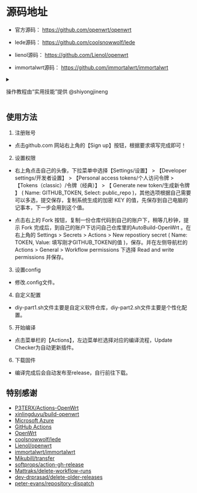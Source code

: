 
# 源码地址

- 官方源码：    https://github.com/openwrt/openwrt      

- lede源码：    https://github.com/coolsnowwolf/lede  

- lienol源码：  https://github.com/Lienol/openwrt 

- immortalwrt源码： https://github.com/immortalwrt/immortalwrt

<details>
<summary>
   
操作教程由“实用技能”提供 @shiyongjineng

</summary>


#### 观看视频教程↓↓点击下方↓↓进行观看！

[![从零开始：自己编译OpenWrt系统！一个视频就够了！](https://res.cloudinary.com/marcomontalbano/image/upload/v1692411463/video_to_markdown/images/youtube--_3B-y73JRQ4-c05b58ac6eb4c4700831b2b3070cd403.jpg)](https://youtu.be/_3B-y73JRQ4 "从零开始：自己编译OpenWrt系统！一个视频就够了！")

[![openwrt在线编译教程](https://res.cloudinary.com/marcomontalbano/image/upload/v1692156705/video_to_markdown/images/youtube--6j4ofS0GT38-c05b58ac6eb4c4700831b2b3070cd403.jpg)](https://www.youtube.com/watch?v=6j4ofS0GT38 "openwrt在线编译教程")

[![电视盒子专用：利用Flippy内核工具打包，将OpenWrt固件转成img镜像文件，](https://res.cloudinary.com/marcomontalbano/image/upload/v1692927730/video_to_markdown/images/youtube--EPNsHRj3eXE-c05b58ac6eb4c4700831b2b3070cd403.jpg)](https://youtu.be/EPNsHRj3eXE "电视盒子专用：利用Flippy内核工具打包，将OpenWrt固件转成img镜像文件，")


</details>

## 使用方法

1. 注册账号

- 点击github.com 网站右上角的【Sign up】按钮，根据要求填写完成即可！


2. 设置权限

- 右上角点击自己的头像，下拉菜单中选择【Settings/设置】 > 【Developer settings/开发者设置】 > 【Personal access tokens/个人访问令牌 > 【Tokens（classic）/令牌（经典）】 > 【 Generate new token/生成新令牌 】 ( Name: GITHUB_TOKEN, Select: public_repo )，其他选项根据自己需要可以多选，提交保存，复制系统生成的加密 KEY 的值，先保存到自己电脑的记事本，下一步会用到这个值。

- 点击右上的 Fork 按钮，复制一份仓库代码到自己的账户下，稍等几秒钟，提示 Fork 完成后，到自己的账户下访问自己仓库里的AutoBuild-OpenWrt 。在右上角的 Settings > Secrets > Actions > New repostiory secret ( Name: TOKEN, Value: 填写刚才GITHUB_TOKEN的值 )，保存。并在左侧导航栏的 Actions > General > Workflow permissions 下选择 Read and write permissions 并保存。


3. 设置config
   
- 修改.config文件。


4. 自定义配置

 - diy-part1.sh文件主要是自定义软件仓库，diy-part2.sh文件主要是个性化配置。

    
   
5. 开始编译
 
 - 点击菜单栏的【Actions】，左边菜单栏选择对应的编译流程，Update Checker为自动更新插件。
 
 
6. 下载固件
 - 编译完成后会自动发布至release，自行前往下载。


 ## 特别感谢

 - [P3TERX/Actions-OpenWrt](https://github.com/P3TERX/Actions-OpenWrt)
 - [xinlingduyu/build-openwrt](https://github.com/xinlingduyu/build-openwrt)
 - [Microsoft Azure](https://azure.microsoft.com)
 - [GitHub Actions](https://github.com/features/actions)
 - [OpenWrt](https://github.com/openwrt/openwrt)
 - [coolsnowwolf/lede](https://github.com/coolsnowwolf/lede)
 - [Lienol/openwrt](https://github.com/Lienol/openwrt)
 - [immortalwrt/immortalwrt](https://github.com/immortalwrt/immortalwrt)
 - [Mikubill/transfer](https://github.com/Mikubill/transfer)
 - [softprops/action-gh-release](https://github.com/softprops/action-gh-release)
 - [Mattraks/delete-workflow-runs](https://github.com/Mattraks/delete-workflow-runs)
 - [dev-drprasad/delete-older-releases](https://github.com/dev-drprasad/delete-older-releases)
 - [peter-evans/repository-dispatch](https://github.com/peter-evans/repository-dispatch)

  
